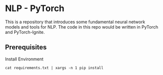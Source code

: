 # NLP - PyTorch

This is a repository that introduces some fundamental neural network models and tools for NLP. 
The code in this repo would be written in PyTorch and PyTorch-Ignite.

## Prerequisites

Install Environment
```
cat requirements.txt | xargs -n 1 pip install
```